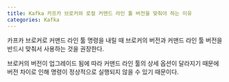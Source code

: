 ```yaml
---
title: Kafka 카프카 브로커와 로컬 커맨드 라인 툴 버전을 맞춰야 하는 이유
categories: Kafka
---
```


카프카 브로커로 커맨드 라인 툴 명령을 내릴 때 브로커의 버전과 커맨드 라인 툴 버전을 반드시 맞춰서 사용하는 것을 권장한다.

브로커의 버전이 업그레이드 됨에 따라 커맨드 라인 툴의 상세 옵션이 달라지기 때문에 버전 차이로 인해 명령이 정상적으로 실행되지 않을 수 있기 때문이다.